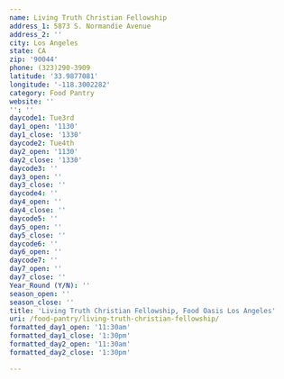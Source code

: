 ```yaml
---
name: Living Truth Christian Fellowship
address_1: 5873 S. Normandie Avenue
address_2: ''
city: Los Angeles
state: CA
zip: '90044'
phone: (323)290-3909
latitude: '33.9877081'
longitude: '-118.3002282'
category: Food Pantry
website: ''
'': ''
daycode1: Tue3rd
day1_open: '1130'
day1_close: '1330'
daycode2: Tue4th
day2_open: '1130'
day2_close: '1330'
daycode3: ''
day3_open: ''
day3_close: ''
daycode4: ''
day4_open: ''
day4_close: ''
daycode5: ''
day5_open: ''
day5_close: ''
daycode6: ''
day6_open: ''
daycode7: ''
day7_open: ''
day7_close: ''
Year_Round (Y/N): ''
season_open: ''
season_close: ''
title: 'Living Truth Christian Fellowship, Food Oasis Los Angeles'
uri: /food-pantry/living-truth-christian-fellowship/
formatted_day1_open: '11:30am'
formatted_day1_close: '1:30pm'
formatted_day2_open: '11:30am'
formatted_day2_close: '1:30pm'

---
```

